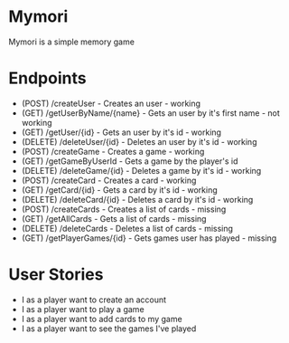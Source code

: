 # Mymori
Mymori is a simple memory game

# Endpoints

* (POST) /createUser - Creates an user - working
* (GET) /getUserByName/{name} - Gets an user by it's first name - not working
* (GET) /getUser/{id} - Gets an user by it's id - working
* (DELETE) /deleteUser/{id} - Deletes an user by it's id - working
* (POST) /createGame - Creates a game - working
* (GET) /getGameByUserId - Gets a game by the player's id
* (DELETE) /deleteGame/{id} - Deletes a game by it's id - working
* (POST) /createCard - Creates a card - working
* (GET) /getCard/{id} - Gets a card by it's id - working
* (DELETE) /deleteCard/{id} - Deletes a card by it's id - working
* (POST) /createCards - Creates a list of cards - missing
* (GET) /getAllCards - Gets a list of cards - missing
* (DELETE) /deleteCards - Deletes a list of cards - missing
* (GET) /getPlayerGames/{id} - Gets games user has played - missing

# User Stories

* I as a player want to create an account
* I as a player want to play a game
* I as a player want to add cards to my game
* I as a player want to see the games I've played
